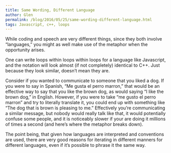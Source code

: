 ```yaml
---
title: Same Wording, Different Language
author: Glen
permalink: /blog/2016/05/25/same-wording-different-language.html 
tags: Javascript, c++, loops
---
```


While coding and speech are very different things, since they both involve “languages,” you might as well make use of the metaphor when the opportunity arises.

<!--Summary ends here -->

One can write loops within loops within loops for a language like Javascript, and the notation will look almost (if not completely) identical to C++. Just because they look similar, doesn’t mean they are.

Consider if you wanted to communicate to someone that you liked a dog. If you were to say in Spanish, “Me gusta el perro marron,” that would be an effective way to say that you like the brown dog, as would saying “I like the brown dog,” in English. However, if you were to take “me gusto el perro marron” and try to literally translate it, you could end up with something like “The dog that is brown is pleasing to me.” Effectively you’re communicating a similar message, but nobody would really talk like that, it would potentially confuse some people, and it is noticeably slower if your are doing it millions of times a second (and here’s where the metaphor breaks down). 
	
The point being, that given how languages are interpreted and conventions are used, there are very good reasons for iterating in different manners for different languages, even if it’s possible to phrase it the same way.
